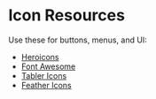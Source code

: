 # Icon Resources

Use these for buttons, menus, and UI:

- [Heroicons](https://heroicons.com)
- [Font Awesome](https://fontawesome.com)
- [Tabler Icons](https://tabler.io/icons)
- [Feather Icons](https://feathericons.com)

